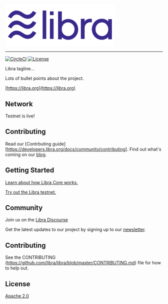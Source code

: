 <a href="https://developers.libra.org">
	<img width="350" src="./libra.png" alt="Libra Logo" />
</a>

<hr/>

[![CircleCI](https://circleci.com/gh/libra/libra.svg?style=shield)](https://circleci.com/gh/libra/libra)
[![License](https://img.shields.io/badge/license-Apache-green.svg)](LICENSE.md)


Libra tagline...

Lots of bullet points about the project.

[https://libra.org](https://libra.org)

## Network

Testnet is live!

## Contributing

Read our [Contrbuting guide][https://developers.libra.org/docs/community/contributing]. Find out what's coming on our [blog](https://developers.libra.org/blog/2019/06/18/The-Path-Forward).

## Getting Started

[Learn about how Libra Core works.](https://developers.libra.org/docs/welcome-to-libra)

[Try out the Libra testnet.](https://developers.libra.org/docs/my-first-transaction)

## Community

Join us on the [Libra Discourse](https://community.libra.org)

Get the latest updates to our project by signing up to our [newsletter](https://developers.libra.org/newsletter_form).

## Contributing

See the CONTRIBUTING (https://github.com/libra/libra/blob/master/CONTRIBUTING.md) file for how to help out.

## License

[Apache 2.0](https://github.com/libra/libra/blob/master/LICENSE)